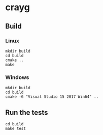 # crayg

## Build
### Linux
```shell
mkdir build
cd build
cmake ..
make
```
### Windows
```shell
mkdir build
cd build
cmake -G "Visual Studio 15 2017 Win64" ..
```
## Run the tests
```shell
cd build
make test
```
